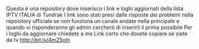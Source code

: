 Questa è una repository dove inserisco i link e loghi aggiornati della lista IPTV ITALIA di Tundrak
I link sono stati presi dalle risposte dei problemi nella repository ufficiale
se non funziona un canale andate nella principale e quando vi risponderanno gli admin cercherò di inserirli il prima possibile
Per i loghi da aggiornare chiedete a me
Link corto che dovete copiare se siete da tv http://bit.ly/4mZ5oln
